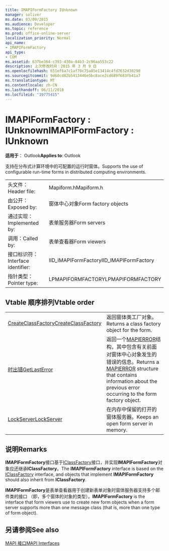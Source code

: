 ```yaml
---
title: IMAPIFormFactory IUnknown
manager: soliver
ms.date: 03/09/2015
ms.audience: Developer
ms.topic: reference
ms.prod: office-online-server
localization_priority: Normal
api_name:
- IMAPIFormFactory
api_type:
- COM
ms.assetid: 637be364-c393-430a-84b3-2c96aa553c22
description: 上次修改时间：2015 年 3 月 9 日
ms.openlocfilehash: 651ef6a7c1af70c75a85e13414c4fd7632d30290
ms.sourcegitcommit: 9d60cd82b5413446e5bc8ace2cd689f683fb41a7
ms.translationtype: MT
ms.contentlocale: zh-CN
ms.lasthandoff: 06/11/2018
ms.locfileid: "19775415"
---
```

# <a name="imapiformfactory--iunknown"></a><span data-ttu-id="5e684-103">IMAPIFormFactory : IUnknown</span><span class="sxs-lookup"><span data-stu-id="5e684-103">IMAPIFormFactory : IUnknown</span></span>

  
  
<span data-ttu-id="5e684-104">**适用于**： Outlook</span><span class="sxs-lookup"><span data-stu-id="5e684-104">**Applies to**: Outlook</span></span> 
  
<span data-ttu-id="5e684-105">支持在分布式计算环境中的可配置的运行时窗体。</span><span class="sxs-lookup"><span data-stu-id="5e684-105">Supports the use of configurable run-time forms in distributed computing environments.</span></span> 
  
|||
|:-----|:-----|
|<span data-ttu-id="5e684-106">头文件：</span><span class="sxs-lookup"><span data-stu-id="5e684-106">Header file:</span></span>  <br/> |<span data-ttu-id="5e684-107">Mapiform.h</span><span class="sxs-lookup"><span data-stu-id="5e684-107">Mapiform.h</span></span>  <br/> |
|<span data-ttu-id="5e684-108">由公开：</span><span class="sxs-lookup"><span data-stu-id="5e684-108">Exposed by:</span></span>  <br/> |<span data-ttu-id="5e684-109">窗体中心对象</span><span class="sxs-lookup"><span data-stu-id="5e684-109">Form factory objects</span></span>  <br/> |
|<span data-ttu-id="5e684-110">通过实现：</span><span class="sxs-lookup"><span data-stu-id="5e684-110">Implemented by:</span></span>  <br/> |<span data-ttu-id="5e684-111">表单服务器</span><span class="sxs-lookup"><span data-stu-id="5e684-111">Form servers</span></span>  <br/> |
|<span data-ttu-id="5e684-112">调用：</span><span class="sxs-lookup"><span data-stu-id="5e684-112">Called by:</span></span>  <br/> |<span data-ttu-id="5e684-113">表单查看器</span><span class="sxs-lookup"><span data-stu-id="5e684-113">Form viewers</span></span>  <br/> |
|<span data-ttu-id="5e684-114">接口标识符：</span><span class="sxs-lookup"><span data-stu-id="5e684-114">Interface identifier:</span></span>  <br/> |<span data-ttu-id="5e684-115">IID_IMAPIFormFactory</span><span class="sxs-lookup"><span data-stu-id="5e684-115">IID_IMAPIFormFactory</span></span>  <br/> |
|<span data-ttu-id="5e684-116">指针类型：</span><span class="sxs-lookup"><span data-stu-id="5e684-116">Pointer type:</span></span>  <br/> |<span data-ttu-id="5e684-117">LPMAPIFORMFACTORY</span><span class="sxs-lookup"><span data-stu-id="5e684-117">LPMAPIFORMFACTORY</span></span>  <br/> |
   
## <a name="vtable-order"></a><span data-ttu-id="5e684-118">Vtable 顺序排列</span><span class="sxs-lookup"><span data-stu-id="5e684-118">Vtable order</span></span>

|||
|:-----|:-----|
|[<span data-ttu-id="5e684-119">CreateClassFactory</span><span class="sxs-lookup"><span data-stu-id="5e684-119">CreateClassFactory</span></span>](imapiformfactory-createclassfactory.md) <br/> |<span data-ttu-id="5e684-120">返回窗体类工厂对象。</span><span class="sxs-lookup"><span data-stu-id="5e684-120">Returns a class factory object for the form.</span></span>  <br/> |
|[<span data-ttu-id="5e684-121">时出错</span><span class="sxs-lookup"><span data-stu-id="5e684-121">GetLastError</span></span>](imapiformfactory-getlasterror.md) <br/> |<span data-ttu-id="5e684-122">返回一个[MAPIERROR](mapierror.md)结构，其中包含有关前面对窗体中心对象发生的错误的信息。</span><span class="sxs-lookup"><span data-stu-id="5e684-122">Returns a [MAPIERROR](mapierror.md) structure that contains information about the previous error occurring to the form factory object.</span></span>  <br/> |
|[<span data-ttu-id="5e684-123">LockServer</span><span class="sxs-lookup"><span data-stu-id="5e684-123">LockServer</span></span>](imapiformfactory-lockserver.md) <br/> |<span data-ttu-id="5e684-124">在内存中保留的打开的窗体服务器。</span><span class="sxs-lookup"><span data-stu-id="5e684-124">Keeps an open form server in memory.</span></span>  <br/> |
   
## <a name="remarks"></a><span data-ttu-id="5e684-125">说明</span><span class="sxs-lookup"><span data-stu-id="5e684-125">Remarks</span></span>

<span data-ttu-id="5e684-126">**IMAPIFormFactory**接口基于[IClassFactory](http://msdn.microsoft.com/en-us/library/ms694364%28VS.85%29.aspx)接口，并实现**IMAPIFormFactory**对象应还继承**IClassFactory**。</span><span class="sxs-lookup"><span data-stu-id="5e684-126">The **IMAPIFormFactory** interface is based on the [IClassFactory](http://msdn.microsoft.com/en-us/library/ms694364%28VS.85%29.aspx) interface, and objects that implement **IMAPIFormFactory** should also inherit from **IClassFactory**.</span></span>
  
 <span data-ttu-id="5e684-127">**IMAPIFormFactory**是表单查看器用于创建新表单对象时窗体服务器支持多个邮件类的接口 （即，多个窗体的对象的类型）。</span><span class="sxs-lookup"><span data-stu-id="5e684-127">**IMAPIFormFactory** is the interface that form viewers use to create new form objects when a form server supports more than one message class (that is, more than one type of form object).</span></span> 
  
## <a name="see-also"></a><span data-ttu-id="5e684-128">另请参阅</span><span class="sxs-lookup"><span data-stu-id="5e684-128">See also</span></span>



[<span data-ttu-id="5e684-129">MAPI 接口</span><span class="sxs-lookup"><span data-stu-id="5e684-129">MAPI Interfaces</span></span>](mapi-interfaces.md)

